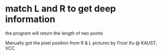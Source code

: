# match L and R to get deep information

the program will return the length of two points

 Manually got the pixel position from R & L pictures
 by _Frost Xu_
 @ KAUST, VCC
